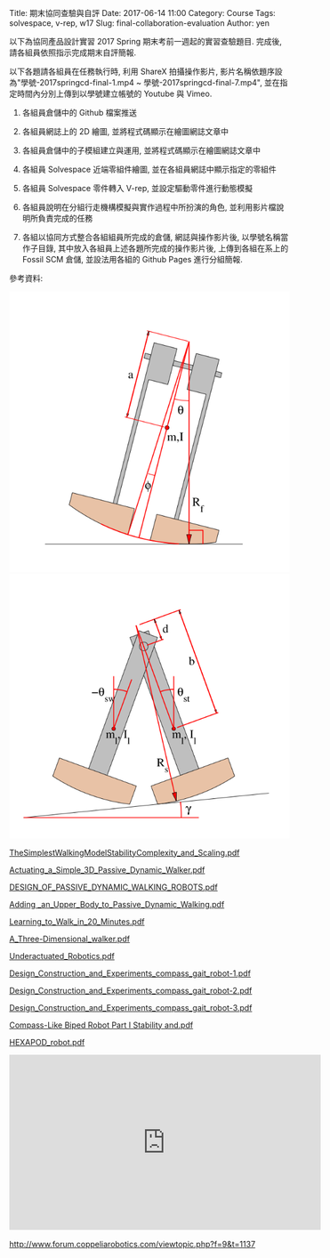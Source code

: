 Title: 期末協同查驗與自評
Date: 2017-06-14 11:00
Category: Course
Tags: solvespace, v-rep, w17
Slug: final-collaboration-evaluation
Author: yen

以下為協同產品設計實習 2017 Spring 期末考前一週起的實習查驗題目. 完成後, 請各組員依照指示完成期末自評簡報.

<!-- PELICAN_END_SUMMARY -->

以下各題請各組員在任務執行時, 利用 ShareX 拍攝操作影片, 影片名稱依題序設為"學號-2017springcd-final-1.mp4 ~ 學號-2017springcd-final-7.mp4", 並在指定時間內分別上傳到以學號建立帳號的 Youtube 與 Vimeo.

1. 各組員倉儲中的 Github 檔案推送

2. 各組員網誌上的 2D 繪圖, 並將程式碼顯示在繪圖網誌文章中

3. 各組員倉儲中的子模組建立與運用, 並將程式碼顯示在繪圖網誌文章中

4. 各組員 Solvespace 近端零組件繪圖, 並在各組員網誌中顯示指定的零組件

5. 各組員 Solvespace 零件轉入 V-rep, 並設定驅動零件進行動態模擬

6. 各組員說明在分組行走機構模擬與實作過程中所扮演的角色, 並利用影片檔說明所負責完成的任務

7. 各組以協同方式整合各組組員所完成的倉儲, 網誌與操作影片後, 以學號名稱當作子目錄, 其中放入各組員上述各題所完成的操作影片後, 上傳到各組在系上的 Fossil SCM 倉儲, 並設法用各組的 Github Pages 進行分組簡報.

參考資料: 

<img src="./../data/final/passive_walker1.png" width="600" />

<img src="./../data/final/passive_walker2.png" width="600" />

<a href="./../data/final/TheSimplestWalkingModelStabilityComplexity_and_Scaling.pdf">TheSimplestWalkingModelStabilityComplexity_and_Scaling.pdf</a>

<a href="./../data/final/Actuating_a_Simple_3D_Passive_Dynamic_Walker.pdf">Actuating_a_Simple_3D_Passive_Dynamic_Walker.pdf</a>

<a href="./../data/final/DESIGN_OF_PASSIVE_DYNAMIC_WALKING_ROBOTS.pdf">DESIGN_OF_PASSIVE_DYNAMIC_WALKING_ROBOTS.pdf</a>

<a href="./../data/final/Adding _an_Upper_Body_to_Passive_Dynamic_Walking.pdf">Adding _an_Upper_Body_to_Passive_Dynamic_Walking.pdf</a>

<a href="./../data/final/Learning_to_Walk_in_20_Minutes.pdf">Learning_to_Walk_in_20_Minutes.pdf</a>

<a href="./../data/A_Three-Dimensional_walker.pdf">A_Three-Dimensional_walker.pdf</a>

<a href="./../data/final/Underactuated_Robotics.pdf">Underactuated_Robotics.pdf</a>

<a href="./../data/final/Design_Construction_and_Experiments_compass_gait_robot-1.pdf">Design_Construction_and_Experiments_compass_gait_robot-1.pdf</a>

<a href="./../data/final/Design_Construction_and_Experiments_compass_gait_robot-2.pdf">Design_Construction_and_Experiments_compass_gait_robot-2.pdf</a>

<a href="./../data/final/Design_Construction_and_Experiments_compass_gait_robot-3.pdf">Design_Construction_and_Experiments_compass_gait_robot-3.pdf</a>

<a href="./../data/final/Compass-Like Biped Robot Part I  Stability and.pdf">Compass-Like Biped Robot Part I  Stability and.pdf</a>

<a href="./../data/final/HEXAPOD_robot.pdf">HEXAPOD_robot.pdf</a>

<iframe width="560" height="315" src="https://www.youtube.com/embed/N64KOQkbyiI" frameborder="0" allowfullscreen></iframe>

<a href="http://www.forum.coppeliarobotics.com/viewtopic.php?f=9&t=1137">http://www.forum.coppeliarobotics.com/viewtopic.php?f=9&t=1137</a>